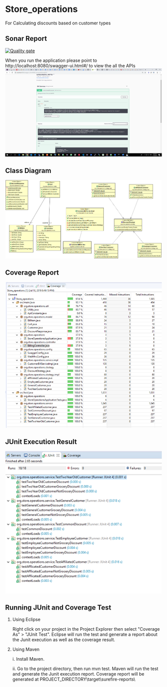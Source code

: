 

# Store_operations
For Calculating discounts based on customer types 

## Sonar Report
[![Quality gate](https://sonarcloud.io/api/project_badges/quality_gate?project=Akhil201_Store_operations2)](https://sonarcloud.io/dashboard?id=Akhil201_Store_operations2)

When you run the application please point to http://localhost:8080/swagger-ui.html#/ to view the all the APIs
![Alt text](assessment_swagger_screenshot.png?raw=true "Swagger UI")

## Class Diagram
![Alt text](Technology_assessment.png?raw=true "Class Diagram")


## Coverage Report
![Alt text](assessment_coverage.png?raw=true "Coverage Result")


## JUnit Execution Result
![Alt text](assessment_junit.png?raw=true "JUnit Execution Report")


## Running JUnit and Coverage Test

1.  Using Eclipse
      
      Right click on your project in the Project Explorer then select "Coverage As" > "JUnit Test". Eclipse will run the test and generate a report about the Junit execution as well as the coverage result. 

2.  Using Maven 
      
      i. Install Maven. 
      
      ii. Go to the project directory, then run mvn test. Maven will run the test and generate the Junit execution report. Coverage report will be generated at PROJECT_DIRECTORY\target\surefire-reports\
